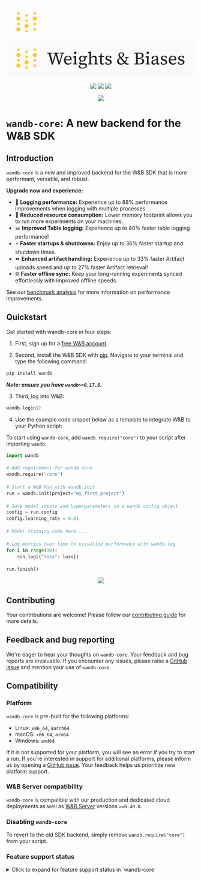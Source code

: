 <p align="center">
  <img src="../assets/logo-dark.svg#gh-dark-mode-only" width="600" alt="Weights & Biases" />
  <img src="../assets/logo-light.svg#gh-light-mode-only" width="600" alt="Weights & Biases" />
</p>

<p align='center'>
<a href="https://pypi.org/project/wandb-core/"><img src="https://img.shields.io/pypi/v/wandb" /></a>
<a href="https://app.circleci.com/pipelines/github/wandb/core"><img src="https://img.shields.io/circleci/build/github/wandb/wandb/main" /></a>
<a href="https://app.codecov.io/gh/wandb/wandb/tree/main/core"><img src="https://img.shields.io/codecov/c/gh/wandb/wandb" /></a>
</p>
<p align='center'>
<a href="https://colab.research.google.com/github/wandb/examples/blob/master/colabs/intro/Intro_to_Weights_%26_Biases.ipynb"><img src="https://colab.research.google.com/assets/colab-badge.svg" /></a>
</p>

# `wandb-core`: A new backend for the W&B SDK

## Introduction

`wandb-core` is a new and improved backend for the W&B SDK that is more performant, versatile, and robust.

**Upgrade now and experience:**

* 🚀 **Logging performance:** Experience up to 88% performance improvements when logging with multiple processes.
* 🤏 **Reduced resource consumption:** Lower memory footprint allows you to run more experiments on your machines.
* 📊 **Improved Table logging:** Experience up to 40% faster table logging performance!
* ⚡ **Faster startups & shutdowns:** Enjoy up to 36% faster startup and shutdown times.
* ⏩ **Enhanced artifact handling:** Experience up to 33% faster Artifact uploads speed and up to 27% faster Artifact retrieval!
* 🌐 **Faster offline sync:** Keep your long-running experiments synced effortlessly with improved offline speeds.

See our [benchmark analysis](https://github.com/wandb/wandb/blob/main/tools/bench/bench.md) for more information on performance improvements.

## Quickstart
Get started with wandb-core in four steps:

1. First, sign up for a [free W&B account](https://wandb.ai/login?utm_source=github&utm_medium=code&utm_campaign=wandb&utm_content=quickstart).

2. Second, install the W&B SDK with [pip](https://pip.pypa.io/en/stable/). Navigate to your terminal and type the following command:

```bash
pip install wandb
```
***Note: ensure you have `wandb>=0.17.5`.***

3. Third, log into W&B:

```python
wandb.login()
```

4. Use the example code snippet below as a template to integrate W&B to your Python script:

To start using `wandb-core`, add `wandb.require("core")` to your script after importing `wandb`:

```python
import wandb

# Add requirement for wandb core
wandb.require("core")

# Start a W&B Run with wandb.init
run = wandb.init(project="my_first_project")

# Save model inputs and hyperparameters in a wandb.config object
config = run.config
config.learning_rate = 0.01

# Model training code here ...

# Log metrics over time to visualize performance with wandb.log
for i in range(10):
    run.log({"loss": loss})

run.finish()
```
<p align='center'>
<a href="https://colab.research.google.com/github/wandb/examples/blob/master/colabs/intro/Intro_to_Weights_%26_Biases.ipynb"><img src="https://colab.research.google.com/assets/colab-badge.svg" /></a>
</p>



## Contributing
Your contributions are welcome! Please follow our [contributing guide](https://github.com/wandb/wandb/blob/main/CONTRIBUTING.md) for more details.

## Feedback and bug reporting
We're eager to hear your thoughts on `wandb-core`. Your feedback and bug reports are invaluable. If you encounter any issues, please raise a [GitHub issue](https://github.com/wandb/wandb/issues/new/choose) and mention your use of `wandb-core`.

## Compatibility

### Platform

`wandb-core` is pre-built for the following platforms:

- Linux: `x86_64`, `aarch64`
- macOS: `x86_64`, `arm64`
- Windows: `amd64`

If it is not supported for your platform, you will see an error if you try to start a run. If you're interested in support for additional platforms, please inform us by opening a [GitHub issue](https://github.com/wandb/wandb/issues/new/choose). Your feedback helps us prioritize new platform support.

### W&B Server compatibility

`wandb-core` is compatible with our production and dedicated cloud deployments as well as
[W&B Server](https://docs.wandb.ai/guides/hosting) versions `>=0.40.0`.

### Disabling `wandb-core`

To revert to the old SDK backend, simply remove `wandb.require("core")` from your script.

### Feature support status

<details>
<summary>Click to expand for feature support status in `wandb-core`</summary>

Status legend:
- ✅: Available: The feature is relatively stable and ready for use.
- 🚧: In Development: The feature is available but may be unstable or incomplete.
- ❌: Not Available: The feature is not yet available.

| Category    | Feature           | Status           |
|-------------|-------------------|------------------|
| Experiments |                   |                  |
|             | `init`            | ✅               |
|             | `log`             | ✅               |
|             | `log_artifact`    | ✅               |
|             | `log_code`        | ✅               |
|             | `config`          | ✅               |
|             | `summary`         | ✅               |
|             | `define_metric`   | ✅[^E.5]         |
|             | `tags`            | ✅               |
|             | `notes`           | ✅               |
|             | `name`            | ✅               |
|             | `alert`           | ✅               |
|             | `save`            | ✅               |
|             | `restore`         | ✅               |
|             | `mark_preempting` | ✅               |
|             | resume            | ✅               |
|             | reinit            | ✅               |
|             | Media             | ✅               |
|             | Grouping          | ✅               |
|             | anonymous mode    | ✅               |
|             | offline mode      | ✅               |
|             | disabled mode     | ✅               |
|             | multiprocessing   | ✅               |
|             | TensorBoard sync  | ✅               |
|             | console logging   | ✅[^E.8]         |
|             | system metrics    | ✅[^E.9]         |
|             | system info       | ✅               |
|             | auto code saving  | ✅               |
|             | Forking           | ❌               |
|             | Rewind            | ❌               |
|             | Settings          | 🚧[^E.12]        |
| Login       |                   |                  |
|             | default entity    | ✅               |
|             | team entity       | ✅               |
|             | service account   | 🚧               |
| CLI         |                   |                  |
|             | `sync`            | ✅[^CLI.1]       |
|             | `<other commands>`| 🚧[^CLI.2]       |
| Artifacts   |                   | ✅               |
|             | caching           | ✅               |
|             | partial downloads | ❌               |
| Sweeps      |                   | ✅               |
| Launch      |                   | ✅               |

[^E.5]: Missing full nested key summary support.
[^E.8]: Only raw console logging is supported.
[^E.9]: Supported system metrics: CPU, Memory, Disk, Network, NVIDIA GPU, AMD GPU, Apple GPU.
[^E.12]: Unsupported settings:
    (`anonymous`, `_flow_control*`, `_stats_open_metrics_endpoints`, ...)
[^CLI.1]: The command is namespaced under `wandb beta` group.
[^CLI.2]: The rest of the CLI works, but uses the old backend under the hood for some commands.
<details>
